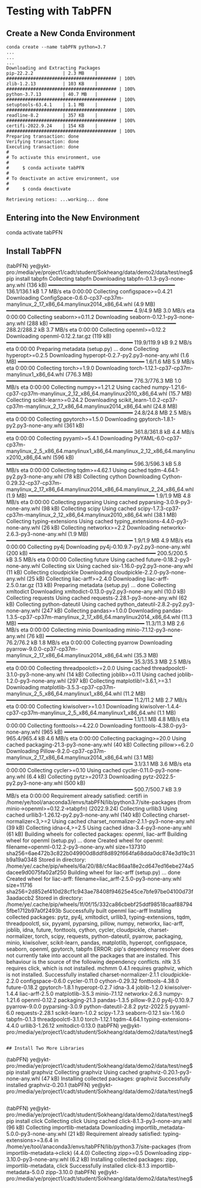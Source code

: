 # Testing with TabPFN

## Create a New Conda Environment

```
conda create --name tabPFN python=3.7
...
...
...
Downloading and Extracting Packages
pip-22.2.2           | 2.3 MB    | ######################################### | 100% 
zlib-1.2.13          | 103 KB    | ######################################### | 100% 
python-3.7.13        | 40.7 MB   | ######################################### | 100% 
setuptools-63.4.1    | 1.1 MB    | ######################################### | 100% 
readline-8.2         | 357 KB    | ######################################### | 100% 
certifi-2022.9.24    | 154 KB    | ######################################### | 100% 
Preparing transaction: done
Verifying transaction: done
Executing transaction: done
#
# To activate this environment, use
#
#     $ conda activate tabPFN
#
# To deactivate an active environment, use
#
#     $ conda deactivate

Retrieving notices: ...working... done
```

## Entering into the New Environment

conda activate tabPFN

## Install TabPFN

(tabPFN) ye@ykt-pro:/media/ye/project1/cadt/student/Sokheang/data/demo2/data/test/neg$ pip install tabpfn
Collecting tabpfn
  Downloading tabpfn-0.1.3-py3-none-any.whl (136 kB)
     ━━━━━━━━━━━━━━━━━━━━━━━━━━━━━━━━━━━━━━━━ 136.1/136.1 kB 1.7 MB/s eta 0:00:00
Collecting configspace>=0.4.21
  Downloading ConfigSpace-0.6.0-cp37-cp37m-manylinux_2_17_x86_64.manylinux2014_x86_64.whl (4.9 MB)
     ━━━━━━━━━━━━━━━━━━━━━━━━━━━━━━━━━━━━━━━━ 4.9/4.9 MB 3.0 MB/s eta 0:00:00
Collecting seaborn>=0.11.2
  Downloading seaborn-0.12.1-py3-none-any.whl (288 kB)
     ━━━━━━━━━━━━━━━━━━━━━━━━━━━━━━━━━━━━━━━━ 288.2/288.2 kB 3.7 MB/s eta 0:00:00
Collecting openml>=0.12.2
  Downloading openml-0.12.2.tar.gz (119 kB)
     ━━━━━━━━━━━━━━━━━━━━━━━━━━━━━━━━━━━━━━━━ 119.9/119.9 kB 9.2 MB/s eta 0:00:00
  Preparing metadata (setup.py) ... done
Collecting hyperopt>=0.2.5
  Downloading hyperopt-0.2.7-py2.py3-none-any.whl (1.6 MB)
     ━━━━━━━━━━━━━━━━━━━━━━━━━━━━━━━━━━━━━━━━ 1.6/1.6 MB 5.9 MB/s eta 0:00:00
Collecting torch>=1.9.0
  Downloading torch-1.12.1-cp37-cp37m-manylinux1_x86_64.whl (776.3 MB)
     ━━━━━━━━━━━━━━━━━━━━━━━━━━━━━━━━━━━━━━━━ 776.3/776.3 MB 1.0 MB/s eta 0:00:00
Collecting numpy>=1.21.2
  Using cached numpy-1.21.6-cp37-cp37m-manylinux_2_12_x86_64.manylinux2010_x86_64.whl (15.7 MB)
Collecting scikit-learn>=0.24.2
  Downloading scikit_learn-1.0.2-cp37-cp37m-manylinux_2_17_x86_64.manylinux2014_x86_64.whl (24.8 MB)
     ━━━━━━━━━━━━━━━━━━━━━━━━━━━━━━━━━━━━━━━━ 24.8/24.8 MB 2.5 MB/s eta 0:00:00
Collecting gpytorch>=1.5.0
  Downloading gpytorch-1.8.1-py2.py3-none-any.whl (361 kB)
     ━━━━━━━━━━━━━━━━━━━━━━━━━━━━━━━━━━━━━━━━ 361.8/361.8 kB 4.4 MB/s eta 0:00:00
Collecting pyyaml>=5.4.1
  Downloading PyYAML-6.0-cp37-cp37m-manylinux_2_5_x86_64.manylinux1_x86_64.manylinux_2_12_x86_64.manylinux2010_x86_64.whl (596 kB)
     ━━━━━━━━━━━━━━━━━━━━━━━━━━━━━━━━━━━━━━━━ 596.3/596.3 kB 5.8 MB/s eta 0:00:00
Collecting tqdm>=4.62.1
  Using cached tqdm-4.64.1-py2.py3-none-any.whl (78 kB)
Collecting cython
  Downloading Cython-0.29.32-cp37-cp37m-manylinux_2_17_x86_64.manylinux2014_x86_64.manylinux_2_24_x86_64.whl (1.9 MB)
     ━━━━━━━━━━━━━━━━━━━━━━━━━━━━━━━━━━━━━━━━ 1.9/1.9 MB 4.8 MB/s eta 0:00:00
Collecting pyparsing
  Using cached pyparsing-3.0.9-py3-none-any.whl (98 kB)
Collecting scipy
  Using cached scipy-1.7.3-cp37-cp37m-manylinux_2_12_x86_64.manylinux2010_x86_64.whl (38.1 MB)
Collecting typing-extensions
  Using cached typing_extensions-4.4.0-py3-none-any.whl (26 kB)
Collecting networkx>=2.2
  Downloading networkx-2.6.3-py3-none-any.whl (1.9 MB)
     ━━━━━━━━━━━━━━━━━━━━━━━━━━━━━━━━━━━━━━━━ 1.9/1.9 MB 4.9 MB/s eta 0:00:00
Collecting py4j
  Downloading py4j-0.10.9.7-py2.py3-none-any.whl (200 kB)
     ━━━━━━━━━━━━━━━━━━━━━━━━━━━━━━━━━━━━━━━━ 200.5/200.5 kB 3.5 MB/s eta 0:00:00
Collecting future
  Using cached future-0.18.2-py3-none-any.whl
Collecting six
  Using cached six-1.16.0-py2.py3-none-any.whl (11 kB)
Collecting cloudpickle
  Downloading cloudpickle-2.2.0-py3-none-any.whl (25 kB)
Collecting liac-arff>=2.4.0
  Downloading liac-arff-2.5.0.tar.gz (13 kB)
  Preparing metadata (setup.py) ... done
Collecting xmltodict
  Downloading xmltodict-0.13.0-py2.py3-none-any.whl (10.0 kB)
Collecting requests
  Using cached requests-2.28.1-py3-none-any.whl (62 kB)
Collecting python-dateutil
  Using cached python_dateutil-2.8.2-py2.py3-none-any.whl (247 kB)
Collecting pandas>=1.0.0
  Downloading pandas-1.3.5-cp37-cp37m-manylinux_2_17_x86_64.manylinux2014_x86_64.whl (11.3 MB)
     ━━━━━━━━━━━━━━━━━━━━━━━━━━━━━━━━━━━━━━━━ 11.3/11.3 MB 2.6 MB/s eta 0:00:00
Collecting minio
  Downloading minio-7.1.12-py3-none-any.whl (76 kB)
     ━━━━━━━━━━━━━━━━━━━━━━━━━━━━━━━━━━━━━━━━ 76.2/76.2 kB 1.8 MB/s eta 0:00:00
Collecting pyarrow
  Downloading pyarrow-9.0.0-cp37-cp37m-manylinux_2_17_x86_64.manylinux2014_x86_64.whl (35.3 MB)
     ━━━━━━━━━━━━━━━━━━━━━━━━━━━━━━━━━━━━━━━━ 35.3/35.3 MB 2.5 MB/s eta 0:00:00
Collecting threadpoolctl>=2.0.0
  Using cached threadpoolctl-3.1.0-py3-none-any.whl (14 kB)
Collecting joblib>=0.11
  Using cached joblib-1.2.0-py3-none-any.whl (297 kB)
Collecting matplotlib!=3.6.1,>=3.1
  Downloading matplotlib-3.5.3-cp37-cp37m-manylinux_2_5_x86_64.manylinux1_x86_64.whl (11.2 MB)
     ━━━━━━━━━━━━━━━━━━━━━━━━━━━━━━━━━━━━━━━━ 11.2/11.2 MB 2.7 MB/s eta 0:00:00
Collecting kiwisolver>=1.0.1
  Downloading kiwisolver-1.4.4-cp37-cp37m-manylinux_2_5_x86_64.manylinux1_x86_64.whl (1.1 MB)
     ━━━━━━━━━━━━━━━━━━━━━━━━━━━━━━━━━━━━━━━━ 1.1/1.1 MB 4.8 MB/s eta 0:00:00
Collecting fonttools>=4.22.0
  Downloading fonttools-4.38.0-py3-none-any.whl (965 kB)
     ━━━━━━━━━━━━━━━━━━━━━━━━━━━━━━━━━━━━━━━━ 965.4/965.4 kB 4.6 MB/s eta 0:00:00
Collecting packaging>=20.0
  Using cached packaging-21.3-py3-none-any.whl (40 kB)
Collecting pillow>=6.2.0
  Downloading Pillow-9.2.0-cp37-cp37m-manylinux_2_17_x86_64.manylinux2014_x86_64.whl (3.1 MB)
     ━━━━━━━━━━━━━━━━━━━━━━━━━━━━━━━━━━━━━━━━ 3.1/3.1 MB 3.6 MB/s eta 0:00:00
Collecting cycler>=0.10
  Using cached cycler-0.11.0-py3-none-any.whl (6.4 kB)
Collecting pytz>=2017.3
  Downloading pytz-2022.5-py2.py3-none-any.whl (500 kB)
     ━━━━━━━━━━━━━━━━━━━━━━━━━━━━━━━━━━━━━━━━ 500.7/500.7 kB 3.9 MB/s eta 0:00:00
Requirement already satisfied: certifi in /home/ye/tool/anaconda3/envs/tabPFN/lib/python3.7/site-packages (from minio->openml>=0.12.2->tabpfn) (2022.9.24)
Collecting urllib3
  Using cached urllib3-1.26.12-py2.py3-none-any.whl (140 kB)
Collecting charset-normalizer<3,>=2
  Using cached charset_normalizer-2.1.1-py3-none-any.whl (39 kB)
Collecting idna<4,>=2.5
  Using cached idna-3.4-py3-none-any.whl (61 kB)
Building wheels for collected packages: openml, liac-arff
  Building wheel for openml (setup.py) ... done
  Created wheel for openml: filename=openml-0.12.2-py3-none-any.whl size=137310 sha256=6ae472b3c822b049900d8ddf8d892f664fa68dda0dc874e3d19c31b9a19a0348
  Stored in directory: /home/ye/.cache/pip/wheels/6a/20/88/cf4ac86aa18e2cd647ed16ebe274a5dacee9d0075fa02af250
  Building wheel for liac-arff (setup.py) ... done
  Created wheel for liac-arff: filename=liac_arff-2.5.0-py3-none-any.whl size=11716 sha256=2d852ef410d28cf1c943ae78408f94625e45ce7bfe97be04100d73f3aadaccb2
  Stored in directory: /home/ye/.cache/pip/wheels/1f/0f/15/332ca86cbebf25ddf98518caaf887945fbe1712b97a0f2493b
Successfully built openml liac-arff
Installing collected packages: pytz, py4j, xmltodict, urllib3, typing-extensions, tqdm, threadpoolctl, six, pyyaml, pyparsing, pillow, numpy, networkx, liac-arff, joblib, idna, future, fonttools, cython, cycler, cloudpickle, charset-normalizer, torch, scipy, requests, python-dateutil, pyarrow, packaging, minio, kiwisolver, scikit-learn, pandas, matplotlib, hyperopt, configspace, seaborn, openml, gpytorch, tabpfn
ERROR: pip's dependency resolver does not currently take into account all the packages that are installed. This behaviour is the source of the following dependency conflicts.
nltk 3.5 requires click, which is not installed.
mchmm 0.4.1 requires graphviz, which is not installed.
Successfully installed charset-normalizer-2.1.1 cloudpickle-2.2.0 configspace-0.6.0 cycler-0.11.0 cython-0.29.32 fonttools-4.38.0 future-0.18.2 gpytorch-1.8.1 hyperopt-0.2.7 idna-3.4 joblib-1.2.0 kiwisolver-1.4.4 liac-arff-2.5.0 matplotlib-3.5.3 minio-7.1.12 networkx-2.6.3 numpy-1.21.6 openml-0.12.2 packaging-21.3 pandas-1.3.5 pillow-9.2.0 py4j-0.10.9.7 pyarrow-9.0.0 pyparsing-3.0.9 python-dateutil-2.8.2 pytz-2022.5 pyyaml-6.0 requests-2.28.1 scikit-learn-1.0.2 scipy-1.7.3 seaborn-0.12.1 six-1.16.0 tabpfn-0.1.3 threadpoolctl-3.1.0 torch-1.12.1 tqdm-4.64.1 typing-extensions-4.4.0 urllib3-1.26.12 xmltodict-0.13.0
(tabPFN) ye@ykt-pro:/media/ye/project1/cadt/student/Sokheang/data/demo2/data/test/neg$ 
```

## Install Two More Libraries 

```
(tabPFN) ye@ykt-pro:/media/ye/project1/cadt/student/Sokheang/data/demo2/data/test/neg$ pip install graphviz
Collecting graphviz
  Using cached graphviz-0.20.1-py3-none-any.whl (47 kB)
Installing collected packages: graphviz
Successfully installed graphviz-0.20.1
(tabPFN) ye@ykt-pro:/media/ye/project1/cadt/student/Sokheang/data/demo2/data/test/neg$ 
```

```
(tabPFN) ye@ykt-pro:/media/ye/project1/cadt/student/Sokheang/data/demo2/data/test/neg$ pip install click
Collecting click
  Using cached click-8.1.3-py3-none-any.whl (96 kB)
Collecting importlib-metadata
  Downloading importlib_metadata-5.0.0-py3-none-any.whl (21 kB)
Requirement already satisfied: typing-extensions>=3.6.4 in /home/ye/tool/anaconda3/envs/tabPFN/lib/python3.7/site-packages (from importlib-metadata->click) (4.4.0)
Collecting zipp>=0.5
  Downloading zipp-3.10.0-py3-none-any.whl (6.2 kB)
Installing collected packages: zipp, importlib-metadata, click
Successfully installed click-8.1.3 importlib-metadata-5.0.0 zipp-3.10.0
(tabPFN) ye@ykt-pro:/media/ye/project1/cadt/student/Sokheang/data/demo2/data/test/neg$ 
```

```

```

```

```

```

```

```

```

```

```

```

```

```

```

```

```

```

```

```

```

```

```

```

```

```

```

```

```

```

```

```

```

```

```

```

```

```
